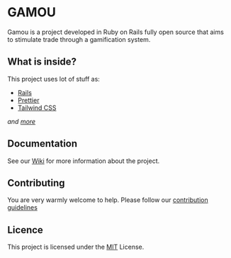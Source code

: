 # GAMOU

Gamou is a project developed in Ruby on Rails fully open source that aims to stimulate trade through a gamification system.

## What is inside?

This project uses lot of stuff as:

- [Rails](https://rubyonrails.org/)
- [Prettier](https://prettier.io/)
- [Tailwind CSS](https://tailwindcss.com/)

_and [more](https://github.com/vczb/gamou/wiki/What-is-inside%3F)_

## Documentation

See our [Wiki](https://github.com/vczb/gamou/wiki) for more information about the project.

## Contributing

You are very warmly welcome to help. Please follow our [contribution guidelines](./CONTRIBUTING.md)

## Licence

This project is licensed under the [MIT](./LICENSE) License.
